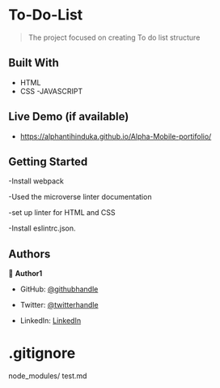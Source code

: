# To-Do-List

> The project focused on creating To do list structure

## Built With
- HTML
- CSS
-JAVASCRIPT
​
## Live Demo (if available)

- https://alphantihinduka.github.io/Alpha-Mobile-portifolio/

## Getting Started

-Install webpack

-Used the microverse linter documentation


-set up linter for HTML and CSS

-Install eslintrc.json.

## Authors


👤 **Author1**


- GitHub: [@githubhandle](https://github.com/AlphaNtihinduka)


- Twitter: [@twitterhandle](https://twitter.com/AlphaNtihinduka)


- LinkedIn: [LinkedIn](https://www.linkedin.com/in/ntihinduka-alpha-81bb7b22a/)

# .gitignore
node_modules/
test.md